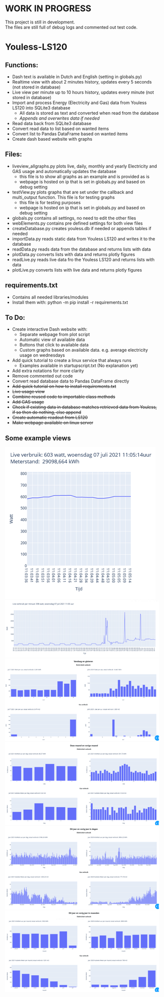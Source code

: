 # WORK IN PROGRESS
This project is still in development. \
The files are still full of debug logs and commented out test code.

# Youless-LS120

## Functions:
 - Dash text is available in Dutch and English (setting in globals.py)
 - Realtime view with about 2 minutes history, updates every 5 seconds (not stored in database)
 - Live view per minute up to 10 hours history, updates every minute (not stored in database)
 - Import and process Energy (Electricity and Gas) data from Youless LS120 into SQLite3 database 
	- All data is stored as text and converted when read from the database
	- *Appends and overwrites data if needed*
 - Read data back from SQLite3 database
 - Convert read data to list based on wanted items
 - Convert list to Pandas DataFrame based on wanted items
 - Create dash based website with graphs
 
 ## Files:
 - liveview_allgraphs.py plots live, daily, monthly and yearly Electricity and GAS usage and automatically updates the database
	- this file is to show all graphs as an example and is provided as is
	- webpage is hosted on ip that is set in globals.py and based on debug setting
 - testView.py plots graphs that are set under the callback and multi_output function. This file is for testing graphs
	- this file is for testing purposes
	- webpage is hosted on ip that is set in globals.py and based on debug setting
 - globals.py contains all settings, no need to edit the other files
 - webElements.py contains pre defined settings for both view files
 - createDatabase.py creates youless.db if needed or appends tables if needed
 - importData.py reads static data from Youless LS120 and writes it to the database
 - readData.py reads data from the database and returns lists with data
 - plotData.py converts lists with data and returns plotly figures 
 - readLive.py reads live data fro the Youless LS120 and returns lists with data
 - plotLive.py converts lists with live data and returns plotly figures

## requirements.txt
 - Contains all needed libraries/modules
 - Install them with: python -m pip install -r requirements.txt

## To Do:
 - Create interactive Dash website with:
	- Separate webpage from plot script
	- Automatic view of available data
	- Buttons that click to available data
	- Custom graphs based on available data. e.g. average electricity usage on wednesdays
 - Add quick tutorial to create a linux service that always runs
	- Examples available in startupscript.txt (No explanation yet)
 - Add extra notations for more clarity
 - Remove commented out code
 - Convert read database data to Pandas DataFrame directly
 - ~~Add quick tutorial on how to install requirements.txt~~
 - ~~Live usage view~~
 - ~~Combine reused code to importable class methods~~
 - ~~Add GAS usage~~
 - ~~Check if existing data in database matches retrieved data from Youless, if so then do nothing, else append~~
 - ~~Create automatic readout from LS120~~
 - ~~Make webpage available on linux server~~
 
 
## Some example views
![Realtime view](docs/liverealtime.png)\
![Live per minute](docs/liveminutes10hrs.png)\
![Day overview](docs/day.png)\
![Month overview](docs/month.png)\
![Year per day overview](docs/yeardays.png)\
![Year per month overview](docs/yearmonths.png)
